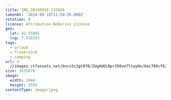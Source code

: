 ```yaml
---
title: IMG_20140916_135926
takenAt: '2014-09-16T11:59:26.000Z'
rotation: 0
license: Attribution-NoDerivs License
geo:
  lat: 43.55045
  lng: 7.010263
tags:
  - urlaub
  - frankreich
  - camping
url: >-
  //images.ctfassets.net/bncv3c2gt878/2UgAUOL0pr35Ovo7ltuyHx/6ac789cf628dd910c567b6b758f43162/img_20140916_135926_27697105233_o
size: 1635876
image:
  width: 1944
  height: 2592
contentType: image/jpeg
---
```


